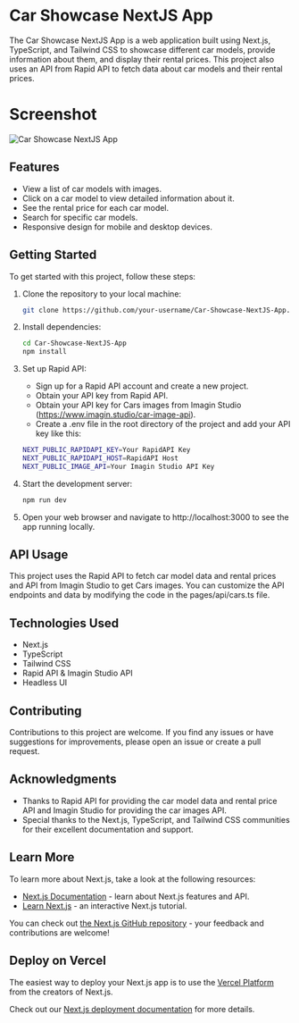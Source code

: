 # Car Showcase NextJS App

The Car Showcase NextJS App is a web application built using Next.js, TypeScript, and Tailwind CSS to showcase different car models, provide information about them, and display their rental prices. This project also uses an API from Rapid API to fetch data about car models and their rental prices.

# Screenshot

![Car Showcase NextJS App](https://github.com/krishnashah122/Car-Showcase-NextJS-App/assets/64410232/db70c26e-ea71-41d1-855a-1ef1c4607522)

## Features

- View a list of car models with images.
- Click on a car model to view detailed information about it.
- See the rental price for each car model.
- Search for specific car models.
- Responsive design for mobile and desktop devices.


## Getting Started

To get started with this project, follow these steps:

1. Clone the repository to your local machine:
    ```bash
    git clone https://github.com/your-username/Car-Showcase-NextJS-App.git
    ````

2. Install dependencies:
    ````bash
    cd Car-Showcase-NextJS-App
    npm install
    ````

3. Set up Rapid API:
    - Sign up for a Rapid API account and create a new project.
    - Obtain your API key from Rapid API.
    - Obtain your API key for Cars images from Imagin Studio (https://www.imagin.studio/car-image-api).
    - Create a .env file in the root directory of the project and add your API key like this:
    ````bash
    NEXT_PUBLIC_RAPIDAPI_KEY=Your RapidAPI Key
    NEXT_PUBLIC_RAPIDAPI_HOST=RapidAPI Host
    NEXT_PUBLIC_IMAGE_API=Your Imagin Studio API Key
    ````

4. Start the development server:
    ````bash
    npm run dev
    ````

5. Open your web browser and navigate to http://localhost:3000 to see the app running locally.


## API Usage
This project uses the Rapid API to fetch car model data and rental prices and API from Imagin Studio to get Cars images. You can customize the API endpoints and data by modifying the code in the pages/api/cars.ts file.


## Technologies Used
- Next.js
- TypeScript
- Tailwind CSS
- Rapid API & Imagin Studio API
- Headless UI


## Contributing
Contributions to this project are welcome. If you find any issues or have suggestions for improvements, please open an issue or create a pull request.


## Acknowledgments
- Thanks to Rapid API for providing the car model data and rental price API and Imagin Studio for providing the car images API.
- Special thanks to the Next.js, TypeScript, and Tailwind CSS communities for their excellent documentation and support.


## Learn More

To learn more about Next.js, take a look at the following resources:

- [Next.js Documentation](https://nextjs.org/docs) - learn about Next.js features and API.
- [Learn Next.js](https://nextjs.org/learn) - an interactive Next.js tutorial.

You can check out [the Next.js GitHub repository](https://github.com/vercel/next.js/) - your feedback and contributions are welcome!


## Deploy on Vercel

The easiest way to deploy your Next.js app is to use the [Vercel Platform](https://vercel.com/new?utm_medium=default-template&filter=next.js&utm_source=create-next-app&utm_campaign=create-next-app-readme) from the creators of Next.js.

Check out our [Next.js deployment documentation](https://nextjs.org/docs/deployment) for more details.
